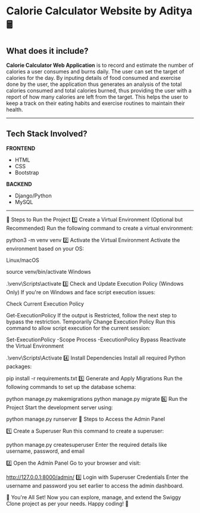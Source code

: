 # Calorie Calculator Website by Aditya  🖩



## <a name="system">What does it include?</a>

**Calorie Calculator Web Application** is to record and estimate the number of calories a user consumes and burns daily. The user can set the target of calories for the day. By inputing details of food consumed and exercise done by the user, the application thus generates an analysis of the total calories consumed and total calories burned, thus providing the user with a report of how many calories are left from the target. This helps the user to keep a track on their eating habits and exercise routines to maintain their health.

---

## <a name="system">Tech Stack Involved?</a>

**FRONTEND**
- HTML
- CSS
- Bootstrap

**BACKEND**
- Django/Python
- MySQL

---
🚀 Steps to Run the Project
1️⃣ Create a Virtual Environment (Optional but Recommended) Run the following command to create a virtual environment:

python3 -m venv venv
2️⃣ Activate the Virtual Environment Activate the environment based on your OS:

Linux/macOS

source venv/bin/activate
Windows

.\venv\Scripts\activate
3️⃣ Check and Update Execution Policy (Windows Only) If you're on Windows and face script execution issues:

Check Current Execution Policy

Get-ExecutionPolicy
If the output is Restricted, follow the next step to bypass the restriction. Temporarily Change Execution Policy Run this command to allow script execution for the current session:

Set-ExecutionPolicy -Scope Process -ExecutionPolicy Bypass
Reactivate the Virtual Environment

.\venv\Scripts\Activate
4️⃣ Install Dependencies Install all required Python packages:

pip install -r requirements.txt
5️⃣ Generate and Apply Migrations Run the following commands to set up the database schema:

python manage.py makemigrations
python manage.py migrate
6️⃣ Run the Project Start the development server using:

python manage.py runserver
🔑 Steps to Access the Admin Panel

1️⃣ Create a Superuser Run this command to create a superuser:

python manage.py createsuperuser
Enter the required details like username, password, and email

2️⃣ Open the Admin Panel Go to your browser and visit:

http://127.0.0.1:8000/admin/
3️⃣ Login with Superuser Credentials Enter the username and password you set earlier to access the admin dashboard.

🎉 You're All Set! Now you can explore, manage, and extend the Swiggy Clone project as per your needs. Happy coding! 🚀
